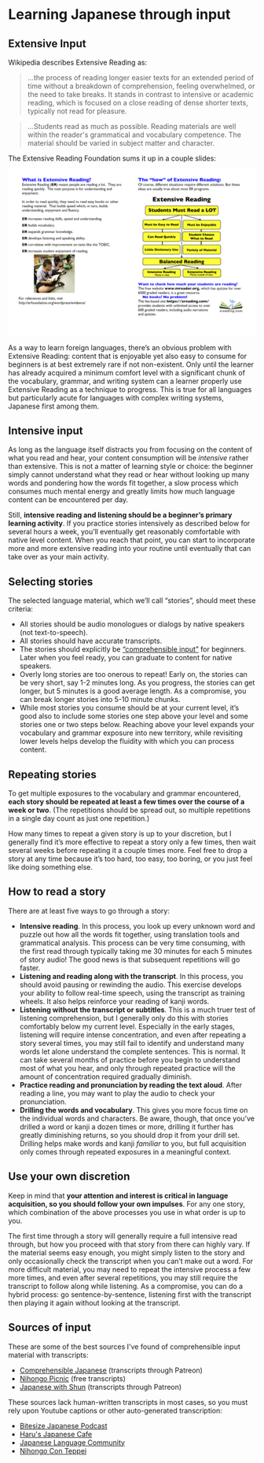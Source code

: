 # Learning Japanese through input

## Extensive Input

Wikipedia describes Extensive Reading as:

> …the process of reading longer easier texts for an extended period of time without a breakdown of comprehension, feeling overwhelmed, or the need to take breaks. It stands in contrast to intensive or academic reading, which is focused on a close reading of dense shorter texts, typically not read for pleasure.

> …Students read as much as possible. Reading materials are well within the reader's grammatical and vocabulary competence. The material should be varied in subject matter and character. 

The Extensive Reading Foundation sums it up in a couple slides: 

![](./images/extensive_reading.png)

As a way to learn foreign languages, there’s an obvious problem with Extensive Reading: content that is enjoyable yet also easy to consume for beginners is at best extremely rare if not non-existent. Only until the learner has already acquired a minimum comfort level with a significant chunk of the vocabulary, grammar, and writing system can a learner properly use Extensive Reading as a technique to progress. This is true for all languages but particularly acute for languages with complex writing systems, Japanese first among them.

## Intensive input

As long as the language itself distracts you from focusing on the content of what you read and hear, your content consumption will be *intensive* rather than extensive. This is not a matter of learning style or choice: the beginner simply cannot understand what they read or hear without looking up many words and pondering how the words fit together, a slow process which consumes much mental energy and greatly limits how much language content can be encountered per day.

Still, **intensive reading and listening should be a beginner’s primary learning activity**. If you practice stories intensively as described below for several hours a week, you’ll eventually get reasonably comfortable with native level content. When you reach that point, you can start to incorporate more and more extensive reading into your routine until eventually that can take over as your main activity.

## Selecting stories

The selected language material, which we’ll call “stories”, should meet these criteria:

- All stories should be audio monologues or dialogs by native speakers (not text-to-speech).
- All stories should have accurate transcripts.
- The stories should explicitly be [“comprehensible input”](https://ellevationeducation.com/blog/teaching-comprehensible-input-definition-examples) for beginners. Later when you feel ready, you can graduate to content for native speakers.
- Overly long stories are too onerous to repeat! Early on, the stories can be very short, say 1-2 minutes long. As you progress, the stories can get longer, but 5 minutes is a good average length. As a compromise, you can break longer stories into 5-10 minute chunks.
- While most stories you consume should be at your current level, it’s good also to include some stories one step above your level and some stories one or two steps below. Reaching above your level expands your vocabulary and grammar exposure into new territory, while revisiting lower levels helps develop the fluidity with which you can process content.

## Repeating stories

To get multiple exposures to the vocabulary and grammar encountered, **each story should be repeated at least a few times over the course of a week or two**. (The repetitions should be spread out, so multiple repetitions in a single day count as just one repetition.) 

How many times to repeat a given story is up to your discretion, but I generally find it’s more effective to repeat a story only a few times, then wait several weeks before repeating it a couple times more. Feel free to drop a story at any time because it’s too hard, too easy, too boring, or you just feel like doing something else.

## How to read a story

There are at least five ways to go through a story:

- **Intensive reading**. In this process, you look up every unknown word and puzzle out how all the words fit together, using translation tools and grammatical analysis. This process can be very time consuming, with the first read through typically taking me 30 minutes for each 5 minutes of story audio! The good news is that subsequent repetitions will go faster.
- **Listening and reading along with the transcript**. In this process, you should avoid pausing or rewinding the audio. This exercise develops your ability to follow real-time speech, using the transcript as training wheels. It also helps reinforce your reading of kanji words.
- **Listening without the transcript or subtitles**. This is a much truer test of listening comprehension, but I generally only do this with stories comfortably below my current level. Especially in the early stages, listening will require intense concentration, and even after repeating a story several times, you may still fail to identify and understand many words let alone understand the complete sentences. This is normal. It can take several months of practice before you begin to understand most of what you hear, and only through repeated practice will the amount of concentration required gradually diminish.
- **Practice reading and pronunciation by reading the text aloud**. After reading a line, you may want to play the audio to check your pronunciation.
- **Drilling the words and vocabulary**. This gives you more focus time on the individual words and characters. Be aware, though, that once you’ve drilled a word or kanji a dozen times or more, drilling it further has greatly diminishing returns, so you should drop it from your drill set. Drilling helps make words and kanji *familiar* to you, but full acquisition only comes through repeated exposures in a meaningful context.

## Use your own discretion

Keep in mind that **your attention and interest is critical in language acquisition, so you should follow your own impulses**. For any one story, which combination of the above processes you use in what order is up to you.

The first time through a story will generally require a full intensive read through, but how you proceed with that story from there can highly vary. If the material seems easy enough, you might simply listen to the story and only occasionally check the transcript when you can’t make out a word. For more difficult material, you may need to repeat the intensive process a few more times, and even after several repetitions, you may still require the transcript to follow along while listening. As a compromise, you can do a hybrid process: go sentence-by-sentence, listening first with the transcript then playing it again without looking at the transcript.


## Sources of input

These are some of the best sources I've found of comprehensible input material with transcripts:

- [Comprehensible Japanese](https://cijapanese.com/) (transcripts through Patreon)
- [Nihongo Picnic](https://nihongopicnic.notion.site/Nihongo-Picnic-Podcast-s-Transcript-e6c923a2d9f34c1fa278bb5e4531ea0f) (free transcripts)
- [Japanese with Shun](https://www.youtube.com/@JapanesewithShun) (transcripts through Patreon)

These sources lack human-written transcripts in most cases, so you must rely upon Youtube captions or other auto-generated transcription:

- [Bitesize Japanese Podcast](https://www.youtube.com/@the_bitesize_japanese_podcast/videos) 
- [Haru's Japanese Cafe](https://www.youtube.com/@HarusJapaneseCafe)
- [Japanese Language Community](https://www.youtube.com/@erikojuku)
- [Nihongo Con Teppei](https://nihongoconteppei.com/)


